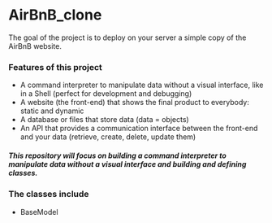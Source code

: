 # AirBnB_clone

 The goal of the project is to deploy on your server a simple copy of the AirBnB website.

### Features of this project
* A command interpreter to manipulate data without a visual interface, like in a Shell (perfect for development and debugging)
* A website (the front-end) that shows the final product to everybody: static and dynamic
* A database or files that store data (data = objects)
* An API that provides a communication interface between the front-end and your data (retrieve, create, delete, update them)

##### This repository will focus on building a command interpreter to manipulate data without a visual interface and building and defining classes.

###  The classes include
* BaseModel
